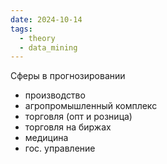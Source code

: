 ```yaml
---
date: 2024-10-14
tags:
  - theory
  - data_mining
---
```

Сферы в прогнозировании
- производство
- агропромышленный комплекс
- торговля (опт и розница)
- торговля на биржах
- медицина
- гос. управление


